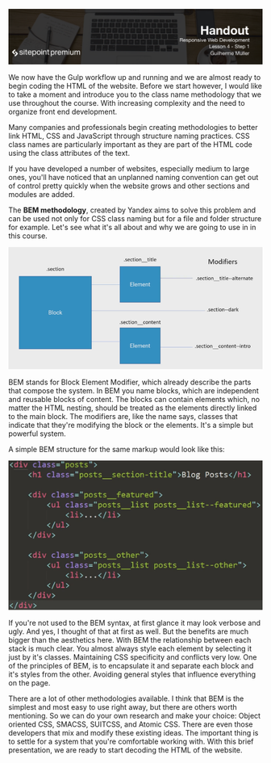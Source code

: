 ![](Responsive_Web_Development_handouts/headings/4.1.png)

We now have the Gulp workflow up and running and we are almost ready to begin coding the HTML of the website. Before we start however, I would like to take a moment and introduce you to the class name methodology that we use throughout the course. With increasing complexity and the need to organize front end development.

Many companies and professionals begin creating methodologies to better link HTML, CSS and JavaScript through structure naming practices. CSS class names are particularly important as they are part of the HTML code using the class attributes of the text. 

If you have developed a number of websites, especially medium to large ones, you'll have noticed that an unplanned naming convention can get out of control pretty quickly when the website grows and other sections and modules are added.

The **BEM methodology**, created by Yandex aims to solve this problem and can be used not only for CSS class naming but for a file and folder structure for example. Let's see what it's all about and why we are going to use in in this course.

![](Responsive_Web_Development_handouts/images/4-1_bem.png)

BEM stands for Block Element Modifier, which already describe the parts that compose the system. In BEM you name blocks, which are independent and reusable blocks of content. The blocks can contain elements which, no matter the HTML nesting, should be treated as the elements directly linked to the main block. The modifiers are, like the name says, classes that indicate that they're modifying the block or the elements. It's a simple but powerful system.

A simple BEM structure for the same markup would look like this:

![](Responsive_Web_Development_handouts/images/4-1_bem_example.png)

If you're not used to the BEM syntax, at first glance it may look verbose and ugly. And yes, I thought of that at first as well. But the benefits are much bigger than the aesthetics here. With BEM the relationship between each stack is much clear. You almost always style each element by selecting it just by it's classes. Maintaining CSS specificity and conflicts very low. One of the principles of BEM, is to encapsulate it and separate each block and it's styles from the other. Avoiding general styles that influence everything on the page.

There are a lot of other methodologies available. I think that BEM is the simplest and most easy to use right away, but there are others worth mentioning. So we can do your own research and make your choice: Object oriented CSS, SMACSS, SUITCSS, and Atomic CSS. There are even those developers that mix and modify these existing ideas. The important thing is to settle for a system that you're comfortable working with. With this brief presentation, we are ready to start decoding the HTML of the website.

